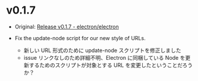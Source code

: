 # v0.1.7

* Original: [Release v0.1.7 - electron/electron](https://github.com/electron/electron/releases/tag/v0.1.7)

* Fix the update-node script for our new style of URLs.
  * 新しい URL 形式のために update-node スクリプトを修正しました
  * issue リンクなしのため詳細不明、Electron に同梱している Node を更新するためのスクリプトが対象とする URL を変更したということだろうか？
